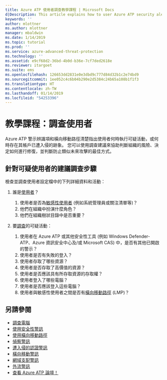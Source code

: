 ```yaml
---
title: Azure ATP 使用者調查教學課程 | Microsoft Docs
d|Description: This article explains how to user Azure ATP security alerts to investigate a suspicious user.
keywords: ''
author: mlottner
ms.author: mlottner
manager: mbaldwin
ms.date: 1/14/2019
ms.topic: tutorial
ms.prod: ''
ms.service: azure-advanced-threat-protection
ms.technology: ''
ms.assetid: e9cf68d2-36bd-4b0d-b36e-7cf7ded2618e
ms.reviewer: itargoet
ms.suite: ems
ms.openlocfilehash: 126653dd2831e0e3dbd9c777d84d32b1c2e74bd9
ms.sourcegitcommit: 1ee052c4c6b04b290e2d5384c24b65a108b1f1f3
ms.translationtype: HT
ms.contentlocale: zh-TW
ms.lasthandoff: 01/14/2019
ms.locfileid: "54253396"
---
```

# <a name="tutorial-investigate-a-user"></a>教學課程：調查使用者

Azure ATP 警示辨識項和橫向移動路徑清楚指出使用者何時執行可疑活動，或何時存在其帳戶已遭入侵的跡象。 您可以使用調查建議來協助判斷組織的風險、決定如何進行修復，並判斷防止類似未來攻擊的最佳方式。  

## <a name="recommended-investigation-steps-for-suspicious-users"></a>針對可疑使用者的建議調查步驟

檢查並調查使用者設定檔中的下列詳細資料和活動：

1. 誰是[使用者](entity-profiles.md)？
     1. 使用者是否為[敏感性使用者](sensitive-accounts.md) (例如系統管理員或關注清單等)？  
     2. 他們在組織中扮演什麼角色？
     3. 他們在組織樹狀目錄中是否重要？

2. 要[調查](investigate-entity.md)的可疑活動：
     1. 使用者在 Azure ATP 或其他安全性工具 (例如 Windows Defender-ATP、Azure 資訊安全中心及/或 Microsoft CAS) 中，是否有其他已開啟的警示？
     2. 使用者是否有失敗的登入？
     3. 使用者存取了哪些資源？  
     4. 使用者是否存取了高價值的資源？  
     5. 使用者是否應該具有所存取資源的存取權？  
     6. 使用者登入了哪些電腦？ 
     7. 使用者是否應該登入這些電腦？
     8. 使用者與敏感性使用者之間是否有[橫向移動路徑](use-case-lateral-movement-path.md) (LMP)？


## <a name="see-also"></a>另請參閱

- [調查電腦](investigate-a-computer.md)
- [使用安全性警訊](working-with-suspicious-activities.md)
- [使用橫向移動路徑](use-case-lateral-movement-path.md)
- [偵察警訊](atp-reconnaissance-alerts.md)
- [遭入侵的認證警訊](atp-compromised-credentials-alerts.md)
- [橫向移動警訊](atp-lateral-movement-alerts.md)
- [網域支配警訊](atp-domain-dominance-alerts.md)
- [外流警訊](atp-exfiltration-alerts.md)
- [查看 Azure ATP 論壇！](https://aka.ms/azureatpcommunity)
